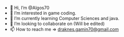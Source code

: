 - 👋 Hi, I’m @Algos70
- 👀 I’m interested in game coding.
- 🌱 I’m currently learning Computer Sciences and java.
- 💞️ I’m looking to collaborate on (Will be edited)
- 📫 How to reach me => draknes.gamin70@gmail.com

<!---
Algos70/Algos70 is a ✨ special ✨ repository because its `README.md` (this file) appears on your GitHub profile.
You can click the Preview link to take a look at your changes.
--->
